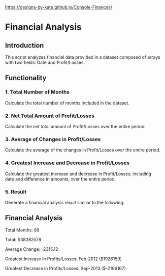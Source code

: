 https://designs-by-kate.github.io/Console-Finances/

# Financial Analysis

## Introduction

This script analyzes financial data provided in a dataset composed of arrays with two fields: Date and Profit/Losses.

## Functionality

### 1. Total Number of Months

Calculate the total number of months included in the dataset.

### 2. Net Total Amount of Profit/Losses

Calculate the net total amount of Profit/Losses over the entire period.

### 3. Average of Changes in Profit/Losses

Calculate the average of the changes in Profit/Losses over the entire period.

### 4. Greatest Increase and Decrease in Profit/Losses

Calculate the greatest increase and decrease in Profit/Losses, including date and difference in amounts, over the entire period.

### 5. Result

Generate a financial analysis result similar to the following:

  Financial Analysis 
  ----------------
  Total Months: 86
  
  Total: $38382578
  
  Average Change: -2315.12
  
  Greatest Increase in Profits/Losses: Feb-2012 ($1926159)
  
  Greatest Decrease in Profits/Losses: Sep-2013 ($-2196167)
